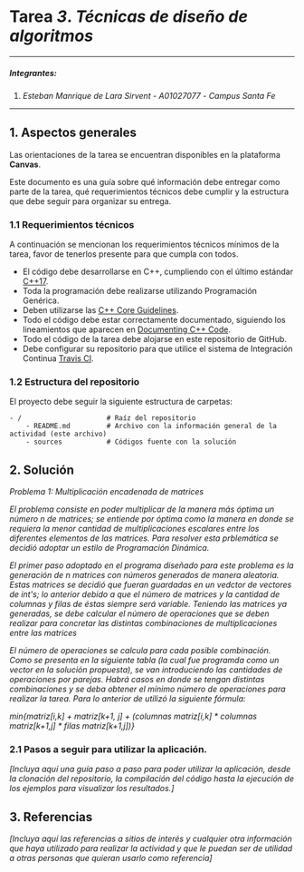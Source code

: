 # Tarea *3*. *Técnicas de diseño de algoritmos*

---

##### Integrantes:
1. *Esteban Manrique de Lara Sirvent* - *A01027077* - *Campus Santa Fe* 

---
## 1. Aspectos generales

Las orientaciones de la tarea se encuentran disponibles en la plataforma **Canvas**.

Este documento es una guía sobre qué información debe entregar como parte de la tarea, qué requerimientos técnicos debe cumplir y la estructura que debe seguir para organizar su entrega.


### 1.1 Requerimientos técnicos

A continuación se mencionan los requerimientos técnicos mínimos de la tarea, favor de tenerlos presente para que cumpla con todos.

* El código debe desarrollarse en C++, cumpliendo con el último estándar [C++17](https://isocpp.org/std/the-standard).
* Toda la programación debe realizarse utilizando Programación Genérica.
* Deben utilizarse las [C++ Core Guidelines](https://github.com/isocpp/CppCoreGuidelines/blob/master/CppCoreGuidelines.md).
* Todo el código debe estar correctamente documentado, siguiendo los lineamientos que aparecen en [Documenting C++ Code](https://developer.lsst.io/cpp/api-docs.html).
* Todo el código de la tarea debe alojarse en este repositorio de GitHub.
* Debe configurar su repositorio para que utilice el sistema de Integración Continua [Travis CI](https://travis-ci.org/).

### 1.2 Estructura del repositorio

El proyecto debe seguir la siguiente estructura de carpetas:
```
- / 			        # Raíz del repositorio
    - README.md			# Archivo con la información general de la actividad (este archivo)
    - sources  			# Códigos fuente con la solución
```

## 2. Solución

*Problema 1: Multiplicación encadenada de matrices*

*El problema consiste en poder multiplicar de la manera más óptima un número n de matrices; se entiende por óptima como la manera en donde se requiera la menor cantidad de multiplicaciones escalares entre los diferentes elementos de las matrices. Para resolver esta prblemática se decidió adoptar un estilo de Programación Dinámica.*

*El primer paso adoptado en el programa diseñado para este problema es la generación de n matrices con números generados de manera aleatoria. Estas matrices se decidió que fueran guardadas en un vedctor de vectores de int's; lo anterior debido a que el número de matrices y la cantidad de columnas y filas de éstas siempre será variable. Teniendo las matrices ya generadas, se debe calcular el número de operaciones que se deben realizar para concretar las distintas combinaciones de multiplicaciones entre las matrices*

*El número de operaciones se calcula para cada posible combinación. Como se presenta en la siguiente tabla (la cual fue programda como un vector en la solución propuesta), se van introduciendo las cantidades de operaciones por parejas. Habrá casos en donde se tengan distintas combinaciones y se deba obtener el mínimo número de operaciones para realizar la tarea. Para lo anterior de utilizó la siguiente fórmula:*

*min{matriz[i,k] + matriz[k+1, j] + (columnas matriz[i,k] * columnas matriz[k+1,j] * filas matriz[k+1,j])}*

### 2.1 Pasos a seguir para utilizar la aplicación.

*[Incluya aquí una guía paso a paso para poder utilizar la aplicación, desde la clonación del repositorio, la compilación del código hasta la ejecución de los ejemplos para visualizar los resultados.]*

## 3. Referencias

*[Incluya aquí las referencias a sitios de interés y cualquier otra información que haya utilizado para realizar la actividad y que le puedan ser de utilidad a otras personas que quieran usarlo como referencia]*
